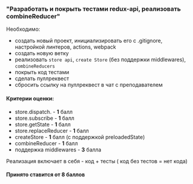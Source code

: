### "Разработать и покрыть тестами redux-api, реализовать combineReducer"

Необходимо:

- создать новый проект, инициализировать его с .gitignore, настройкой линтеров, actions, webpack
- создать новую ветку
- реализовать `store api`, `create Store` (без поддержки middlewares), `combineReducers `
- покрыть код тестами
- сделать пуллреквест
- сбросить ссылку на пуллреквест в чат с преподавателем

<!-- v -->

#### Критерии оценки:

- store.dispatch. - **1** балл
- store.subscribe - **1** балл
- store.getState - **1** балл
- store.replaceReducer - **1** балл
- createStore - **1** балл (с поддержкой preloadedState)
- combineReducer - **1** балл
- поддержка middlewares - **3** балла

Реализация включает в себя - код + тесты ( код без тестов = нет кода)

#### Принято ставится от 8 баллов
